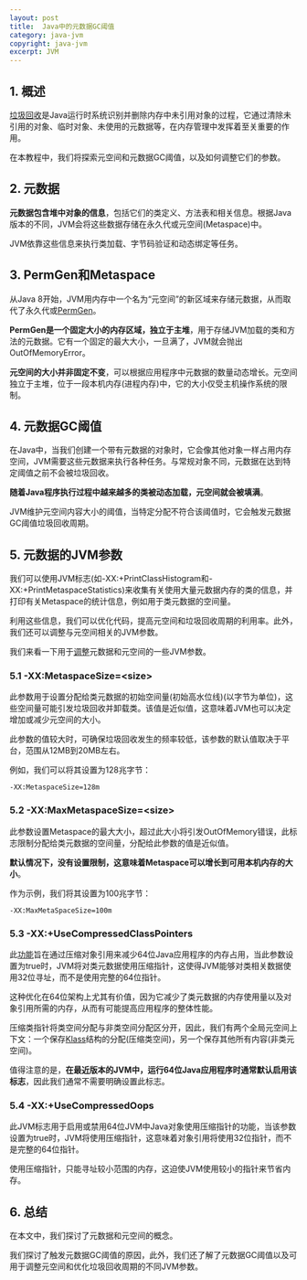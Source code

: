 ```yaml
---
layout: post
title:  Java中的元数据GC阈值
category: java-jvm
copyright: java-jvm
excerpt: JVM
---
```


## 1. 概述

[垃圾回收](https://www.baeldung.com/jvm-garbage-collectors)是Java运行时系统识别并删除内存中未引用对象的过程，它通过清除未引用的对象、临时对象、未使用的元数据等，在内存管理中发挥着至关重要的作用。

在本教程中，我们将探索元空间和元数据GC阈值，以及如何调整它们的参数。

## 2. 元数据

**元数据包含堆中对象的信息**，包括它们的类定义、方法表和相关信息。根据Java版本的不同，JVM会将这些数据存储在永久代或元空间(Metaspace)中。

JVM依靠这些信息来执行类加载、字节码验证和动态绑定等任务。

## 3. PermGen和Metaspace

从Java 8开始，JVM用内存中一个名为“元空间”的新区域来存储元数据，从而取代了永久代或[PermGen](https://www.baeldung.com/java-permgen-metaspace)。

**PermGen是一个固定大小的内存区域，独立于主堆**，用于存储JVM加载的类和方法的元数据。它有一个固定的最大大小，一旦满了，JVM就会抛出OutOfMemoryError。

**元空间的大小并非固定不变**，可以根据应用程序中元数据的数量动态增长。元空间独立于主堆，位于一段本机内存(进程内存)中，它的大小仅受主机操作系统的限制。

## 4. 元数据GC阈值

在Java中，当我们创建一个带有元数据的对象时，它会像其他对象一样占用内存空间，JVM需要这些元数据来执行各种任务。与常规对象不同，元数据在达到特定阈值之前不会被垃圾回收。

**随着Java程序执行过程中越来越多的类被动态加载，元空间就会被填满**。

JVM维护元空间内容大小的阈值，当特定分配不符合该阈值时，它会触发元数据GC阈值垃圾回收周期。

## 5. 元数据的JVM参数

我们可以使用JVM标志(如-XX:+PrintClassHistogram和-XX:+PrintMetaspaceStatistics)来收集有关使用大量元数据内存的类的信息，并打印有关Metaspace的统计信息，例如用于类元数据的空间量。

利用这些信息，我们可以优化代码，提高元空间和垃圾回收周期的利用率。此外，我们还可以调整与元空间相关的JVM参数。

我们来看一下用于[调整](https://www.baeldung.com/java-verbose-gc)元数据和元空间的一些JVM参数。

### 5.1 -XX:MetaspaceSize=<size\>

此参数用于设置分配给类元数据的初始空间量(初始高水位线)(以字节为单位)，这些空间量可能引发垃圾回收并卸载类。该值是近似值，这意味着JVM也可以决定增加或减少元空间的大小。

此参数的值较大时，可确保垃圾回收发生的频率较低，该参数的默认值取决于平台，范围从12MB到20MB左右。

例如，我们可以将其设置为128兆字节：

```shell
-XX:MetaspaceSize=128m
```

### 5.2 -XX:MaxMetaspaceSize=<size\>

此参数设置Metaspace的最大大小，超过此大小将引发OutOfMemory错误，此标志限制分配给类元数据的空间量，分配给此参数的值是近似值。

**默认情况下，没有设置限制，这意味着Metaspace可以增长到可用本机内存的大小**。

作为示例，我们将其设置为100兆字节：

```shell
‑XX:MaxMetaSpaceSize=100m
```

### 5.3 -XX:+UseCompressedClassPointers

此[功能](https://www.baeldung.com/jvm-compressed-oops)旨在通过压缩对象引用来减少64位Java应用程序的内存占用，当此参数设置为true时，JVM将对类元数据使用压缩指针，这使得JVM能够对类相关数据使用32位寻址，而不是使用完整的64位指针。

这种优化在64位架构上尤其有价值，因为它减少了类元数据的内存使用量以及对象引用所需的内存，从而有可能提高应用程序的整体性能。

压缩类指针将类空间分配与非类空间分配区分开，因此，我们有两个全局元空间上下文：一个保存[Klass](https://www.baeldung.com/java-memory-layout)结构的分配(压缩类空间)，另一个保存其他所有内容(非类元空间)。

值得注意的是，**在最近版本的JVM中，运行64位Java应用程序时通常默认启用该标志**，因此我们通常不需要明确设置此标志。

### 5.4 -XX:+UseCompressedOops 

此JVM标志用于启用或禁用64位JVM中Java对象使用压缩指针的功能，当该参数设置为true时，JVM将使用压缩指针，这意味着对象引用将使用32位指针，而不是完整的64位指针。

使用压缩指针，只能寻址较小范围的内存，这迫使JVM使用较小的指针来节省内存。

## 6. 总结

在本文中，我们探讨了元数据和元空间的概念。

我们探讨了触发元数据GC阈值的原因，此外，我们还了解了元数据GC阈值以及可用于调整元空间和优化垃圾回收周期的不同JVM参数。
